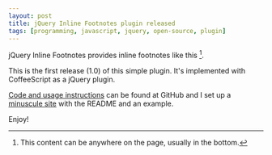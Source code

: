 ```yaml
---
layout: post
title: jQuery Inline Footnotes plugin released
tags: [programming, javascript, jquery, open-source, plugin]
---
```


jQuery Inline Footnotes provides inline footnotes like this [^1].

This is the first release (1.0) of this simple plugin. It's implemented with CoffeeScript as a jQuery plugin.

[Code and usage instructions](https://github.com/vesan/jquery-inline-footnotes) can be found at GitHub and I set up a [minuscule site](http://vesavanska.com/jquery-inline-footnotes) with the README and an example.

Enjoy!

[^1]: This content can be anywhere on the page, usually in the bottom.
